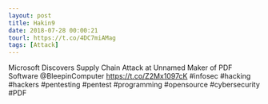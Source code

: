 ```yaml
---
layout: post
title: Hakin9
date: 2018-07-28 00:00:21
tourl: https://t.co/4DC7miAMag
tags: [Attack]
---
```

Microsoft Discovers Supply Chain Attack at Unnamed Maker of PDF Software @BleepinComputer https://t.co/Z2Mx1097cK #infosec #hacking #hackers #pentesting #pentest #programming #opensource #cybersecurity #PDF
